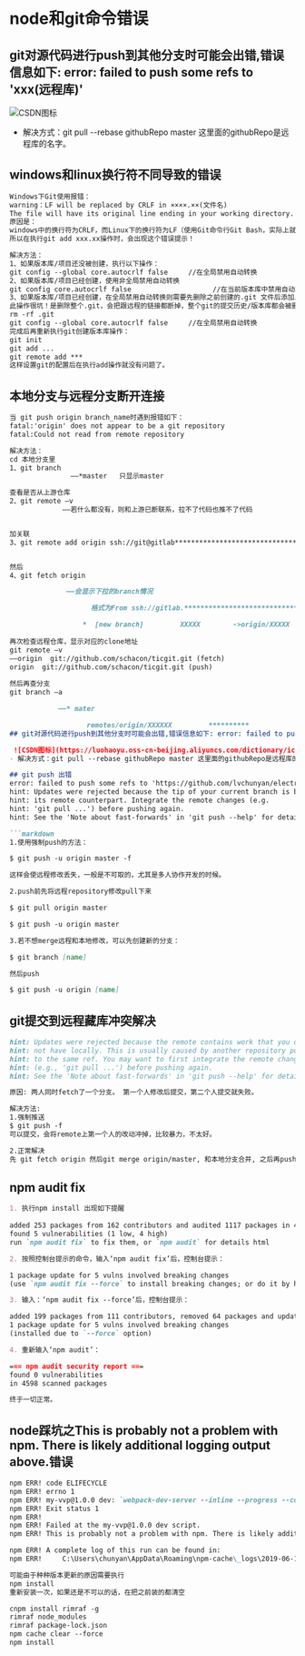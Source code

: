 # node和git命令错误

## git对源代码进行push到其他分支时可能会出错,错误信息如下: error: failed to push some refs to 'xxx(远程库)'

 ![CSDN图标](https://luohaoyu.oss-cn-beijing.aliyuncs.com/dictionary/icon-information/ba7e192d582147f19e2dc0b472bef427.png "这是CSDN的图标")
- 解决方式：git pull --rebase githubRepo master 这里面的githubRepo是远程库的名字。

## windows和linux换行符不同导致的错误
```markdown
Windows下Git使用报错：
warning：LF will be replaced by CRLF in ××××.××(文件名)
The file will have its original line ending in your working directory.
原因是：
windows中的换行符为CRLF，而Linux下的换行符为LF（使用Git命令行Git Bash，实际上就是相当于linux环境），
所以在执行git add xxx.xx操作时，会出现这个错误提示！

解决方法：
1、如果版本库/项目还没被创建，执行以下操作：
git config --global core.autocrlf false     //在全局禁用自动转换
2、如果版本库/项目已经创建，使用非全局禁用自动转换
git config core.autocrlf false                    //在当前版本库中禁用自动转换
3、如果版本库/项目已经创建，在全局禁用自动转换则需要先删除之前创建的.git 文件后添加上面的设置。 
此操作很坑！是删除整个.git，会把跟远程的链接都断掉，整个git的提交历史/版本库都会被删除！
rm -rf .git
git config --global core.autocrlf false     //在全局禁用自动转换
完成后再重新执行git创建版本库操作：
git init
git add ...
git remote add ***
这样设置git的配置后在执行add操作就没有问题了。

```

## 本地分支与远程分支断开连接
```markdown
当 git push origin branch_name时遇到报错如下：
fatal:'origin' does not appear to be a git repository
fatal:Could not read from remote repository

解决方法：
cd 本地分支里
1、git branch 
               ——*master   只显示master

查看是否从上游仓库
2、git remote –v
             ——若什么都没有，则和上游已断联系，拉不了代码也推不了代码 


加关联
3、git remote add origin ssh://git@gitlab*********************************.git(地址)


然后
4、git fetch origin

              ——会显示下拉的branch情况

                    格式为From ssh://gitlab.********************************

                  *  [new branch]         XXXXX        ->origin/XXXXX
 
再次检查远程仓库，显示对应的clone地址
git remote –v
——origin  git://github.com/schacon/ticgit.git (fetch)
origin  git://github.com/schacon/ticgit.git (push)
 
然后再查分支
git branch –a

            ——* mater

                   remotes/origin/XXXXXX         **********
## git对源代码进行push到其他分支时可能会出错,错误信息如下: error: failed to push some refs to 'xxx(远程库)'

 ![CSDN图标](https://luohaoyu.oss-cn-beijing.aliyuncs.com/dictionary/icon-information/ba7e192d582147f19e2dc0b472bef427.png "这是CSDN的图标")
- 解决方式：git pull --rebase githubRepo master 这里面的githubRepo是远程库的名字。

## git push 出错
error: failed to push some refs to 'https://github.com/lvchunyan/electron-demo.git'
hint: Updates were rejected because the tip of your current branch is behind
hint: its remote counterpart. Integrate the remote changes (e.g.
hint: 'git pull ...') before pushing again.
hint: See the 'Note about fast-forwards' in 'git push --help' for details.

```markdown
1.使用强制push的方法：

$ git push -u origin master -f 

这样会使远程修改丢失，一般是不可取的，尤其是多人协作开发的时候。

2.push前先将远程repository修改pull下来

$ git pull origin master

$ git push -u origin master

3.若不想merge远程和本地修改，可以先创建新的分支：

$ git branch [name]

然后push

$ git push -u origin [name]

```

## git提交到远程藏库冲突解决

```markdown
hint: Updates were rejected because the remote contains work that you do 
hint: not have locally. This is usually caused by another repository pushing 
hint: to the same ref. You may want to first integrate the remote changes 
hint: (e.g., 'git pull ...') before pushing again. 
hint: See the 'Note about fast-forwards' in 'git push --help' for details.

原因: 两人同时fetch了一个分支。 第一个人修改后提交，第二个人提交就失败。

解决方法:
1.强制推送
$ git push -f 
可以提交，会将remote上第一个人的改动冲掉，比较暴力，不太好。

2.正常解决
先 git fetch origin 然后git merge origin/master, 和本地分支合并, 之后再push。
```
## npm audit fix
```markdown
1. 执行npm install 出现如下提醒
 
added 253 packages from 162 contributors and audited 1117 packages in 42.157s
found 5 vulnerabilities (1 low, 4 high)
run `npm audit fix` to fix them, or `npm audit` for details html

2. 按照控制台提示的命令，输入‘npm audit fix’后，控制台提示：

1 package update for 5 vulns involved breaking changes
(use `npm audit fix --force` to install breaking changes; or do it by hand)

3. 输入：‘npm audit fix --force’后，控制台提示：

added 199 packages from 111 contributors, removed 64 packages and updated 23 packages in 42.194sfixed 5 of 5 vulnerabilities in 1117 scanned packages
1 package update for 5 vulns involved breaking changes
(installed due to `--force` option)

4. 重新输入‘npm audit’：

=== npm audit security report ===
found 0 vulnerabilities
in 4598 scanned packages

终于一切正常。
```

## node踩坑之This is probably not a problem with npm. There is likely additional logging output above.错误
```markdown
npm ERR! code ELIFECYCLE
npm ERR! errno 1
npm ERR! my-vvp@1.0.0 dev: `webpack-dev-server --inline --progress --config build/webpack.dev.conf.js`
npm ERR! Exit status 1
npm ERR!
npm ERR! Failed at the my-vvp@1.0.0 dev script.
npm ERR! This is probably not a problem with npm. There is likely additional logging output above.

npm ERR! A complete log of this run can be found in:
npm ERR!     C:\Users\chunyan\AppData\Roaming\npm-cache\_logs\2019-06-17T01_21_34_748Z-debug.log

可能由于种种版本更新的原因需要执行
npm install
重新安装一次，如果还是不可以的话，在把之前装的都清空

cnpm install rimraf -g
rimraf node_modules
rimraf package-lock.json
npm cache clear --force
npm install

```

